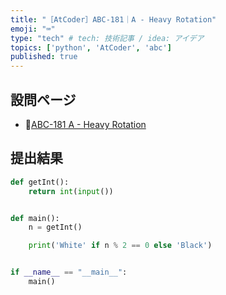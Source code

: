 ```yaml
---
title: "［AtCoder］ABC-181｜A - Heavy Rotation"
emoji: "⌨️"
type: "tech" # tech: 技術記事 / idea: アイデア
topics: ['python', 'AtCoder', 'abc']
published: true
---
```


## 設問ページ

- 🔗[ABC-181 A - Heavy Rotation](https://atcoder.jp/contests/abc181/tasks/abc181_a)

## 提出結果

```python
def getInt():
    return int(input())


def main():
    n = getInt()

    print('White' if n % 2 == 0 else 'Black')


if __name__ == "__main__":
    main()
```
